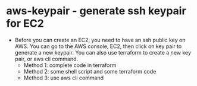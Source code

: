 # aws-keypair - generate ssh keypair for EC2

* Before you can create an EC2, you need to have an ssh public key on AWS.  You can go to the AWS console, EC2, then click on key pair to generate a new keypair.  You can also use terraform to create a new key pair, or aws cli command.
  * Method 1:  complete code in terraform
  * Method 2:  some shell script and some terraform code
  * Method 3:  use aws cli command
